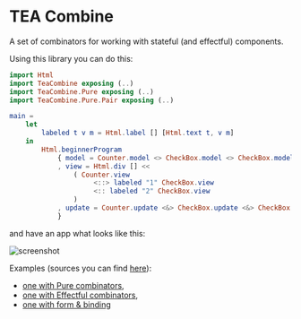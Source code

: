 # TEA Combine

A set of combinators for working with stateful (and effectful) components.

Using this library you can do this:

```elm
import Html
import TeaCombine exposing (..)
import TeaCombine.Pure exposing (..)
import TeaCombine.Pure.Pair exposing (..)

main =
    let
        labeled t v m = Html.label [] [Html.text t, v m]
    in
        Html.beginnerProgram
            { model = Counter.model <> CheckBox.model <> CheckBox.model
            , view = Html.div [] <<
                ( Counter.view
                     <::> labeled "1" CheckBox.view
                     <:: labeled "2" CheckBox.view
                )
            , update = Counter.update <&> CheckBox.update <&> CheckBox.update
            }
```

and have an app what looks like this:

![screenshot](https://github.com/astynax/tea-combine/blob/master/assets/example.png)

Examples (sources you can find [here](https://github.com/astynax/tea-combine/tree/master/examples)):
- [one with Pure combinators](https://astynax.github.com/tea-combine/examples/pure.html),
- [one with Effectful combinators](https://astynax.github.com/tea-combine/examples/effectful.html),
- [one with form & binding](https://astynax.github.com/tea-combine/examples/form.html)
